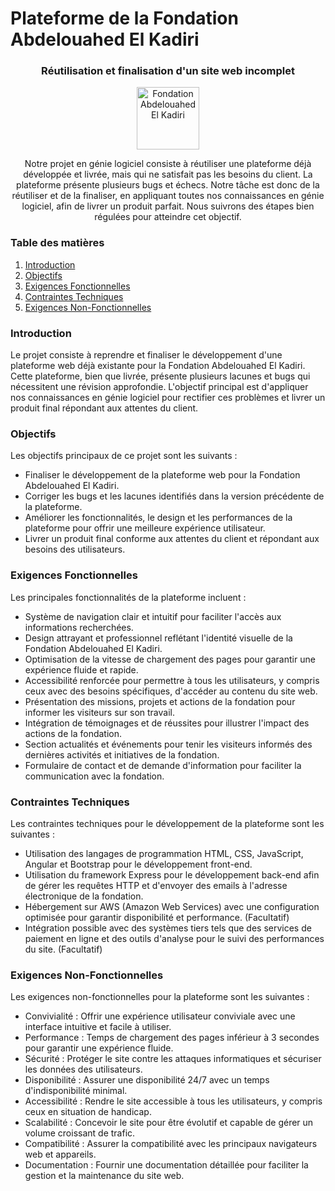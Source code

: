 # Plateforme de la Fondation Abdelouahed El Kadiri
<div align="center">
 <h3>Réutilisation et finalisation d'un site web incomplet</h3>
 <img src="https://i.ibb.co/khjsXb6/logo-2x.png" alt="Fondation Abdelouahed El Kadiri" border="0" height="100px">

 <p> Notre projet en génie logiciel consiste à réutiliser une plateforme déjà développée et livrée, mais qui ne satisfait pas les besoins du client. La plateforme présente plusieurs bugs et échecs. Notre tâche est donc de la réutiliser et de la finaliser, en appliquant toutes nos connaissances en génie logiciel, afin de livrer un produit parfait. Nous suivrons des étapes bien régulées pour atteindre cet objectif. </p>
</div>

### Table des matières
1. [Introduction](#introduction)
2. [Objectifs](#objectifs)
3. [Exigences Fonctionnelles](#fonctionnelles)
4. [Contraintes Techniques](#techniques)
5. [Exigences Non-Fonctionnelles](#non-fonctionnelles)

### Introduction <a name="introduction"></a>
Le projet consiste à reprendre et finaliser le développement d'une plateforme web déjà existante pour la Fondation Abdelouahed El Kadiri. Cette plateforme, bien que livrée, présente plusieurs lacunes et bugs qui nécessitent une révision approfondie. L'objectif principal est d'appliquer nos connaissances en génie logiciel pour rectifier ces problèmes et livrer un produit final répondant aux attentes du client.

### Objectifs <a name="objectifs"></a>
Les objectifs principaux de ce projet sont les suivants :
- Finaliser le développement de la plateforme web pour la Fondation Abdelouahed El Kadiri.
- Corriger les bugs et les lacunes identifiés dans la version précédente de la plateforme.
- Améliorer les fonctionnalités, le design et les performances de la plateforme pour offrir une meilleure expérience utilisateur.
- Livrer un produit final conforme aux attentes du client et répondant aux besoins des utilisateurs.

### Exigences Fonctionnelles <a name="fonctionnelles"></a>
Les principales fonctionnalités de la plateforme incluent :
- Système de navigation clair et intuitif pour faciliter l'accès aux informations recherchées.
- Design attrayant et professionnel reflétant l'identité visuelle de la Fondation Abdelouahed El Kadiri.
- Optimisation de la vitesse de chargement des pages pour garantir une expérience fluide et rapide.
- Accessibilité renforcée pour permettre à tous les utilisateurs, y compris ceux avec des besoins spécifiques, d'accéder au contenu du site web.
- Présentation des missions, projets et actions de la fondation pour informer les visiteurs sur son travail.
- Intégration de témoignages et de réussites pour illustrer l'impact des actions de la fondation.
- Section actualités et événements pour tenir les visiteurs informés des dernières activités et initiatives de la fondation.
- Formulaire de contact et de demande d'information pour faciliter la communication avec la fondation.

### Contraintes Techniques <a name="techniques"></a>
Les contraintes techniques pour le développement de la plateforme sont les suivantes :
- Utilisation des langages de programmation HTML, CSS, JavaScript, Angular et Bootstrap pour le développement front-end.
- Utilisation du framework Express pour le développement back-end afin de gérer les requêtes HTTP et d'envoyer des emails à l'adresse électronique de la fondation.
- Hébergement sur AWS (Amazon Web Services) avec une configuration optimisée pour garantir disponibilité et performance. (Facultatif)
- Intégration possible avec des systèmes tiers tels que des services de paiement en ligne et des outils d'analyse pour le suivi des performances du site. (Facultatif)

### Exigences Non-Fonctionnelles <a name="non-fonctionnelles"></a>
Les exigences non-fonctionnelles pour la plateforme sont les suivantes :
- Convivialité : Offrir une expérience utilisateur conviviale avec une interface intuitive et facile à utiliser.
- Performance : Temps de chargement des pages inférieur à 3 secondes pour garantir une expérience fluide.
- Sécurité : Protéger le site contre les attaques informatiques et sécuriser les données des utilisateurs.
- Disponibilité : Assurer une disponibilité 24/7 avec un temps d'indisponibilité minimal.
- Accessibilité : Rendre le site accessible à tous les utilisateurs, y compris ceux en situation de handicap.
- Scalabilité : Concevoir le site pour être évolutif et capable de gérer un volume croissant de trafic.
- Compatibilité : Assurer la compatibilité avec les principaux navigateurs web et appareils.
- Documentation : Fournir une documentation détaillée pour faciliter la gestion et la maintenance du site web.

